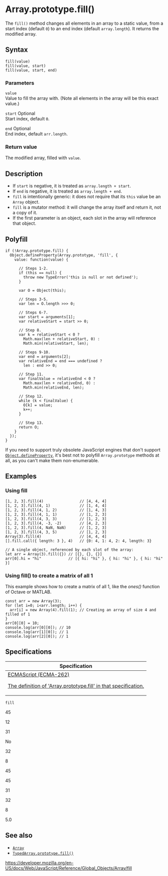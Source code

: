 # Array.prototype.fill()

The `fill()` method changes all elements in an array to a static value, from a start index (default `0`) to an end index (default `array.length`). It returns the modified array.

## Syntax

    fill(value)
    fill(value, start)
    fill(value, start, end)

### Parameters

`value`  
Value to fill the array with. (Note all elements in the array will be this exact value.)

`start` <span class="badge inline optional">Optional</span>  
Start index, default `0`.

`end` <span class="badge inline optional">Optional</span>  
End index, default `arr.length`.

### Return value

The modified array, filled with `value`.

## Description

-   If `start` is negative, it is treated as `array.length + start`.
-   If `end` is negative, it is treated as `array.length + end`.
-   `fill` is intentionally generic: it does not require that its `this` value be an `Array` object.
-   `fill` is a mutator method: it will change the array itself and return it, not a copy of it.
-   If the first parameter is an object, each slot in the array will reference that object.

## Polyfill

    if (!Array.prototype.fill) {
      Object.defineProperty(Array.prototype, 'fill', {
        value: function(value) {

          // Steps 1-2.
          if (this == null) {
            throw new TypeError('this is null or not defined');
          }

          var O = Object(this);

          // Steps 3-5.
          var len = O.length >>> 0;

          // Steps 6-7.
          var start = arguments[1];
          var relativeStart = start >> 0;

          // Step 8.
          var k = relativeStart < 0 ?
            Math.max(len + relativeStart, 0) :
            Math.min(relativeStart, len);

          // Steps 9-10.
          var end = arguments[2];
          var relativeEnd = end === undefined ?
            len : end >> 0;

          // Step 11.
          var finalValue = relativeEnd < 0 ?
            Math.max(len + relativeEnd, 0) :
            Math.min(relativeEnd, len);

          // Step 12.
          while (k < finalValue) {
            O[k] = value;
            k++;
          }

          // Step 13.
          return O;
        }
      });
    }

If you need to support truly obsolete JavaScript engines that don't support [`Object.defineProperty`](../object/defineproperty), it's best not to polyfill `Array.prototype` methods at all, as you can't make them non-enumerable.

## Examples

### Using fill

    [1, 2, 3].fill(4)                // [4, 4, 4]
    [1, 2, 3].fill(4, 1)             // [1, 4, 4]
    [1, 2, 3].fill(4, 1, 2)          // [1, 4, 3]
    [1, 2, 3].fill(4, 1, 1)          // [1, 2, 3]
    [1, 2, 3].fill(4, 3, 3)          // [1, 2, 3]
    [1, 2, 3].fill(4, -3, -2)        // [4, 2, 3]
    [1, 2, 3].fill(4, NaN, NaN)      // [1, 2, 3]
    [1, 2, 3].fill(4, 3, 5)          // [1, 2, 3]
    Array(3).fill(4)                 // [4, 4, 4]
    [].fill.call({ length: 3 }, 4)   // {0: 4, 1: 4, 2: 4, length: 3}

    // A single object, referenced by each slot of the array:
    let arr = Array(3).fill({}) // [{}, {}, {}]
    arr[0].hi = "hi"            // [{ hi: "hi" }, { hi: "hi" }, { hi: "hi" }]

### Using fill() to create a matrix of all 1

This example shows how to create a matrix of all 1, like the _ones()_ function of Octave or MATLAB.

    const arr = new Array(3);
    for (let i=0; i<arr.length; i++) {
      arr[i] = new Array(4).fill(1); // Creating an array of size 4 and filled of 1
    }
    arr[0][0] = 10;
    console.log(arr[0][0]); // 10
    console.log(arr[1][0]); // 1
    console.log(arr[2][0]); // 1

## Specifications

<table><thead><tr class="header"><th>Specification</th></tr></thead><tbody><tr class="odd"><td><a href="https://tc39.es/ecma262/#sec-array.prototype.fill">ECMAScript (ECMA-262) 
<br/>


<span class="small">The definition of 'Array.prototype.fill' in that specification.</span></a></td></tr></tbody></table>

`fill`

45

12

31

No

32

8

45

45

31

32

8

5.0

## See also

-   [`Array`](../array)
-   [`TypedArray.prototype.fill()`](../typedarray/fill)

<a href="https://developer.mozilla.org/en-US/docs/Web/JavaScript/Reference/Global_Objects/Array/fill" class="_attribution-link">https://developer.mozilla.org/en-US/docs/Web/JavaScript/Reference/Global_Objects/Array/fill</a>
